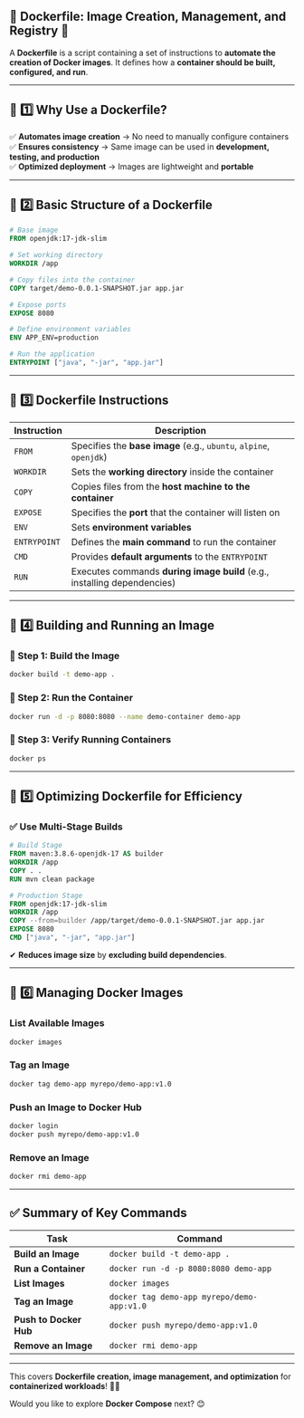 ## **🔹 Dockerfile: Image Creation, Management, and Registry** 🚀  


A **Dockerfile** is a script containing a set of instructions to **automate the creation of Docker images**. It defines how a **container should be built, configured, and run**.

---
## **📌 1️⃣ Why Use a Dockerfile?**
✅ **Automates image creation** → No need to manually configure containers  
✅ **Ensures consistency** → Same image can be used in **development, testing, and production**  
✅ **Optimized deployment** → Images are lightweight and **portable**  

---

## **📌 2️⃣ Basic Structure of a Dockerfile**
```dockerfile
# Base image
FROM openjdk:17-jdk-slim

# Set working directory
WORKDIR /app

# Copy files into the container
COPY target/demo-0.0.1-SNAPSHOT.jar app.jar

# Expose ports
EXPOSE 8080

# Define environment variables
ENV APP_ENV=production

# Run the application
ENTRYPOINT ["java", "-jar", "app.jar"]
```

---
## **📌 3️⃣ Dockerfile Instructions**
| **Instruction** | **Description** |
|---------------|----------------|
| `FROM` | Specifies the **base image** (e.g., `ubuntu`, `alpine`, `openjdk`) |
| `WORKDIR` | Sets the **working directory** inside the container |
| `COPY` | Copies files from the **host machine to the container** |
| `EXPOSE` | Specifies the **port** that the container will listen on |
| `ENV` | Sets **environment variables** |
| `ENTRYPOINT` | Defines the **main command** to run the container |
| `CMD` | Provides **default arguments** to the `ENTRYPOINT` |
| `RUN` | Executes commands **during image build** (e.g., installing dependencies) |

---

## **📌 4️⃣ Building and Running an Image**
### **🔹 Step 1: Build the Image**
```sh
docker build -t demo-app .
```
### **🔹 Step 2: Run the Container**
```sh
docker run -d -p 8080:8080 --name demo-container demo-app
```
### **🔹 Step 3: Verify Running Containers**
```sh
docker ps
```

---

## **📌 5️⃣ Optimizing Dockerfile for Efficiency**
### **✅ Use Multi-Stage Builds**
```dockerfile
# Build Stage
FROM maven:3.8.6-openjdk-17 AS builder
WORKDIR /app
COPY . .
RUN mvn clean package

# Production Stage
FROM openjdk:17-jdk-slim
WORKDIR /app
COPY --from=builder /app/target/demo-0.0.1-SNAPSHOT.jar app.jar
EXPOSE 8080
CMD ["java", "-jar", "app.jar"]
```
✔ **Reduces image size** by **excluding build dependencies**.

---

## **📌 6️⃣ Managing Docker Images**
### **List Available Images**
```sh
docker images
```

### **Tag an Image**
```sh
docker tag demo-app myrepo/demo-app:v1.0
```

### **Push an Image to Docker Hub**
```sh
docker login
docker push myrepo/demo-app:v1.0
```

### **Remove an Image**
```sh
docker rmi demo-app
```

---

## **✅ Summary of Key Commands**
| **Task** | **Command** |
|----------|------------|
| **Build an Image** | `docker build -t demo-app .` |
| **Run a Container** | `docker run -d -p 8080:8080 demo-app` |
| **List Images** | `docker images` |
| **Tag an Image** | `docker tag demo-app myrepo/demo-app:v1.0` |
| **Push to Docker Hub** | `docker push myrepo/demo-app:v1.0` |
| **Remove an Image** | `docker rmi demo-app` |

---
This covers **Dockerfile creation, image management, and optimization** for **containerized workloads**! 🚀🔥  

Would you like to explore **Docker Compose** next? 😊